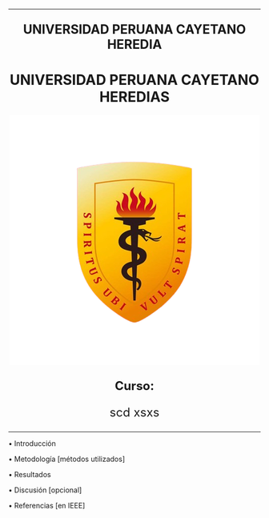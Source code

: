 
---
<p style="text-align: center; font-size: 25px;">
  <strong>UNIVERSIDAD PERUANA CAYETANO HEREDIA</strong>
</p>

<center><h1>UNIVERSIDAD PERUANA CAYETANO HEREDIAS</h1></center>
<p align="center">
  <img src="escudo.png" alt="Descripción de la imagen">
</p>

<p style="text-align: center;font-size: 24px;">
  <strong>Curso:</strong>
</p>

<p style="text-align: center;font-size: 24px;">
  <lu>scd
  <lu>xsxs
</p>



---
• Introducción

• Metodología [métodos utilizados]

• Resultados

• Discusión [opcional]

• Referencias [en IEEE]

